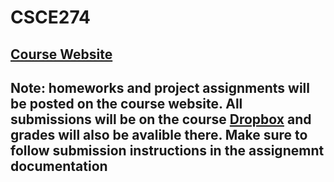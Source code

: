 # CSCE274

## [Course Website](https://cse.sc.edu/~ijsalman/csce274/f21)

## Note: homeworks and project assignments will be posted on the course website. All submissions will be on the course [Dropbox](https://dropbox.cse.sc.edu) and grades will also be avalible there. Make sure to follow submission instructions in the assignemnt documentation
